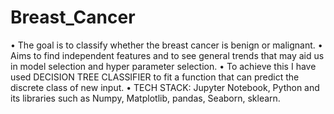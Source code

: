 # Breast_Cancer
• The goal is to classify whether the breast cancer is 
benign or malignant. 
• Aims to find independent features and to see general 
trends that may aid us in model selection and hyper 
parameter selection. 
• To achieve this I have used DECISION TREE 
CLASSIFIER to fit a function that can predict the 
discrete class of new input.
• TECH STACK: Jupyter Notebook, Python and its 
libraries such as Numpy, Matplotlib, pandas, 
Seaborn, sklearn.
